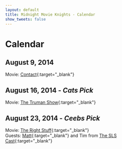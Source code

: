 ```yaml
---
layout: default
title: Midnight Movie Knights - Calendar
show_tweets: false
---
```

# Calendar

## August 9, 2014
Movie: [Contact](http://www.imdb.com/title/tt0118884){:target="_blank"}  

## August 16, 2014 - *Cats Pick*
Movie: [The Truman Show](http://www.imdb.com/title/tt0120382){:target="_blank"}  

## August 23, 2014 - *Ceebs Pick*
Movie: [The Right Stuff](http://www.imdb.com/title/tt0086197){:target="_blank"}  
Guests: [Matt](https://twitter.com/nittwit12345){:target="_blank"} and Tim from [The SLS Cast](http://slscast.com){:target="_blank"}  
